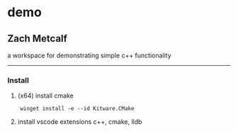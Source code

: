 # demo
## Zach Metcalf

a workspace for demonstrating simple c++ functionality

----------------

### Install
1. (x64) install cmake
```
    winget install -e --id Kitware.CMake
```
2. install vscode extensions c++, cmake, lldb

